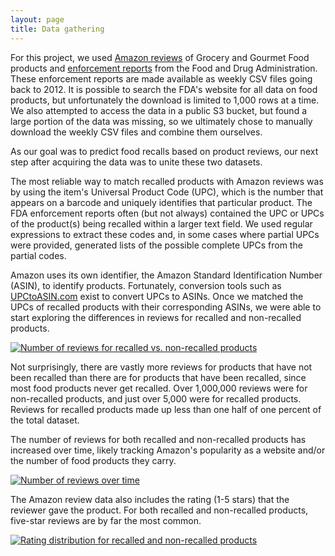 ```yaml
---
layout: page
title: Data gathering
---
```


For this project, we used
[Amazon reviews](http://jmcauley.ucsd.edu/data/amazon/links.html) of Grocery and
Gourmet Food products and
[enforcement reports](http://www.fda.gov/Safety/Recalls/EnforcementReports/default.htm)
from the Food and Drug Administration. These enforcement reports are made
available as weekly CSV files going back to 2012. It is possible to search the
FDA's website for all data on food products, but unfortunately the download is
limited to 1,000 rows at a time. We also attempted to access the data in a
public S3 bucket, but found a large portion of the data was missing, so we
ultimately chose to manually download the weekly CSV files and combine them
ourselves.

As our goal was to predict food recalls based on product reviews, our next step
after acquiring the data was to unite these two datasets.

The most reliable way to match recalled products with Amazon reviews was by
using the item's Universal Product Code (UPC), which is the number that appears
on a barcode and uniquely identifies that particular product. The FDA
enforcement reports often (but not always) contained the UPC or UPCs of the
product(s) being recalled within a larger text field. We used regular
expressions to extract these codes and, in some cases where partial UPCs were
provided, generated lists of the possible complete UPCs from the partial codes.

Amazon uses its own identifier, the Amazon Standard Identification Number
(ASIN), to identify products. Fortunately, conversion tools such as
[UPCtoASIN.com](http://upctoasin.com) exist to convert UPCs to ASINs. Once we
matched the UPCs of recalled products with their corresponding ASINs, we were
able to start exploring the differences in reviews for recalled and non-recalled
products.

[![Number of reviews for recalled vs. non-recalled products](https://github.com/uwescience/DSSG2016-UnsafeFoods/raw/master/figs/total-review-n-1.png)](https://github.com/uwescience/DSSG2016-UnsafeFoods/blob/master/notebooks/review_summary_vis.md#review-counts-of-recalled-vs-non-recalled-products)

Not surprisingly, there are vastly more reviews for products that have not been
recalled than there are for products that have been recalled, since most food
products never get recalled. Over 1,000,000 reviews were for non-recalled
products, and just over 5,000 were for recalled products. Reviews for recalled
products made up less than one half of one percent of the total dataset.

The number of reviews for both recalled and non-recalled products has increased
over time, likely tracking Amazon's popularity as a website and/or the number of
food products they carry.

[![Number of reviews over time](https://github.com/uwescience/DSSG2016-UnsafeFoods/raw/master/figs/monthly-counts-1.png)](https://github.com/uwescience/DSSG2016-UnsafeFoods/blob/master/notebooks/review_summary_vis.md#reviews-per-month-of-recalled-vs-non-recalled-products)

The Amazon review data also includes the rating (1-5 stars) that the reviewer
gave the product. For both recalled and non-recalled products, five-star reviews
are by far the most common.

[![Rating distribution for recalled and non-recalled products](https://github.com/uwescience/DSSG2016-UnsafeFoods/raw/master/figs/rating-distributions-1.png)](https://github.com/uwescience/DSSG2016-UnsafeFoods/blob/master/notebooks/review_summary_vis.md#rating-distribution-for-recalled-and-non-recalled-products)
